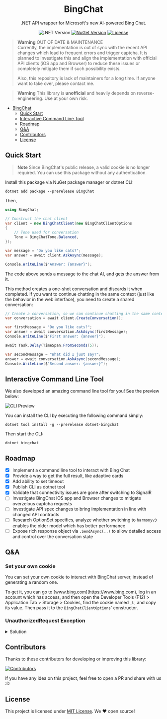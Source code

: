 ﻿<div align="center">

# BingChat

.NET API wrapper for Microsoft's new AI-powered Bing Chat.

![.NET Version](https://img.shields.io/badge/.NET-6-blue)
[![NuGet Version](https://img.shields.io/nuget/v/BingChat?label=NuGet)](https://www.nuget.org/packages/BingChat)
[![License](https://img.shields.io/badge/License-MIT-brightgreen)](./LICENSE)

</div>

> **Warning**
> OUT OF DATE & MAINTENANCE  
> Currently, the implementation is out of sync with the recent API changes which lead to frequent errors and trigger captcha.
> It is planned to investigate this and align the implementation with official API clients (iOS app and Browser)
> to reduce these issues or completely mitigate them if such possibility exists.
>
> Also, this repository is lack of maintainers for a long time. If anyone want to take over, please contact me.

> **Warning**
> This library is **unofficial** and heavily depends on reverse-engineering. Use at your own risk.

- [BingChat](#bingchat)
    - [Quick Start](#quick-start)
    - [Interactive Command Line Tool](#interactive-command-line-tool)
    - [Roadmap](#roadmap)
    - [Q\&A](#qa)
    - [Contributors](#contributors)
    - [License](#license)

## Quick Start

> **Note**
> Since BingChat's public release, a valid cookie is no longer required. You can use this package without any
> authentication.

Install this package via NuGet package manager or dotnet CLI:

```
dotnet add package --prerelease BingChat
```

Then,

```csharp
using BingChat;

// Construct the chat client
var client = new BingChatClient(new BingChatClientOptions
{
    // Tone used for conversation
    Tone = BingChatTone.Balanced,
});

var message = "Do you like cats?";
var answer = await client.AskAsync(message);

Console.WriteLine($"Answer: {answer}");
```

The code above sends a message to the chat AI, and gets the answer from it.

This method creates a one-shot conversation and discards it when completed.
If you want to continue chatting in the same context (just like the behavior in the web interface), you need to create a
shared conversation:

```csharp
// Create a conversation, so we can continue chatting in the same context.
var conversation = await client.CreateConversation();

var firstMessage = "Do you like cats?";
var answer = await conversation.AskAsync(firstMessage);
Console.WriteLine($"First answer: {answer}");

await Task.Delay(TimeSpan.FromSeconds(5));

var secondMessage = "What did I just say?";
answer = await conversation.AskAsync(secondMessage);
Console.WriteLine($"Second answer: {answer}");
```

## Interactive Command Line Tool

We also developed an amazing command line tool for you! See the preview below:

![CLI Preview](./assets/cli-screenshot.png)

You can install the CLI by executing the following command simply:

```shell
dotnet tool install -g --prerelease dotnet-bingchat
```

Then start the CLI:

```shell
dotnet bingchat
```

## Roadmap

- [x] Implement a command line tool to interact with Bing Chat
- [x] Provide a way to get the full result, like adaptive cards
- [x] Add ability to set timeout
- [x] Publish CLI as dotnet tool
- [x] Validate that connectivity issues are gone after switching to SignalR
- [ ] Investigate BingChat iOS app and Browser changes to mitigate overzelous captcha requests
- [ ] Investigate API spec changes to bring implementation in line with changed API contracts
- [ ] Research OptionSet specifics, analyze whether switching to `harmonyv3` enables the older model which has better
  performance
- [ ] Expose rich response object via `.SendAsync(..)` to allow detailed access and control over the conversation state

## Q&A

### Set your own cookie

You can set your own cookie to interact with BingChat server, instead of generating a random one.

To get it, you can go to [www.bing.com](https://www.bing.com), log in an account which has access, and then open the
Developer Tools (F12) > Application Tab > Storage > Cookies, find the cookie named `_U`, and
copy its value. Then pass it to the `BingChatClientOptions`' constructor.

### UnauthorizedRequest Exception

<details>
<summary>Solution</summary>

There are multiple reasons. You may follow these steps to handle the problem.

1. Refresh the webpage, confirm that the '_U' value is up to date and copied correctly, and retry.
2. If you are using a proxy (VPN), try setting the global proxy, and retry. The code is as follows:

    ```csharp
    HttpClient.DefaultProxy = new WebProxy("127.0.0.1:8807"); //Your proxy address and port
    ```

3. Find another cookie named 'KievRPSSecAuth', set its value, and retry. The code is as follows:

    ```csharp
    var client = new BingChatClient(new BingChatClientOptions {
        // The "_U" cookie's value
        CookieU = strU,
        // The "KievRPSSecAuth" cookie's value
        CookieKievRPSSecAuth = strKievRPSSecAuth,
    });
    ```

4. Open the browser menu > Extensions. Search for 'Cookie Editor' and install it.
   Go to Bing Chat webpage and export all cookies to to a local file in JSON format.
   Set file path value as follows (The "_U" and "KievRPSSecAuth" value are not needed at this time):

    ```csharp
    var client = new BingChatClient(new BingChatClientOptions {
        // The exported cookie file path
        CookieFilePath = strFilePath,
    });
    ```

</details>

## Contributors

Thanks to these contributors for developing or improving this library:

[![Contributors](https://contrib.rocks/image?repo=b1acksoil/BingChat)](https://github.com/b1acksoil/BingChat/graphs/contributors)

If you have any idea on this project, feel free to open a PR and share with us :D

## License

This project is licensed under [MIT License](./LICENSE). We ❤ open source!
